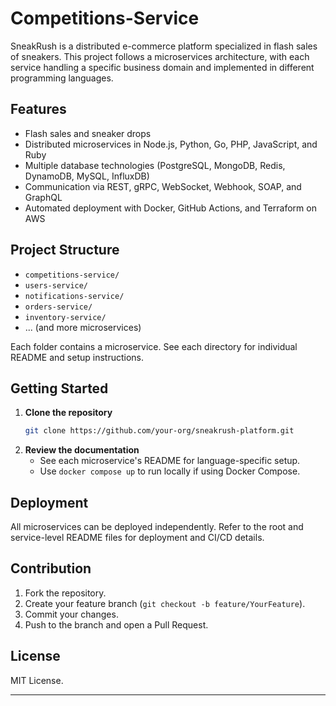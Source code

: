 # Competitions-Service

SneakRush is a distributed e-commerce platform specialized in flash sales of sneakers. This project follows a microservices architecture, with each service handling a specific business domain and implemented in different programming languages.

## Features

- Flash sales and sneaker drops
- Distributed microservices in Node.js, Python, Go, PHP, JavaScript, and Ruby
- Multiple database technologies (PostgreSQL, MongoDB, Redis, DynamoDB, MySQL, InfluxDB)
- Communication via REST, gRPC, WebSocket, Webhook, SOAP, and GraphQL
- Automated deployment with Docker, GitHub Actions, and Terraform on AWS

## Project Structure

- `competitions-service/`
- `users-service/`
- `notifications-service/`
- `orders-service/`
- `inventory-service/`
- ... (and more microservices)

Each folder contains a microservice. See each directory for individual README and setup instructions.

## Getting Started

1. **Clone the repository**
    ```bash
    git clone https://github.com/your-org/sneakrush-platform.git
    ```
2. **Review the documentation**
    - See each microservice's README for language-specific setup.
    - Use `docker compose up` to run locally if using Docker Compose.

## Deployment

All microservices can be deployed independently. Refer to the root and service-level README files for deployment and CI/CD details.

## Contribution

1. Fork the repository.
2. Create your feature branch (`git checkout -b feature/YourFeature`).
3. Commit your changes.
4. Push to the branch and open a Pull Request.

## License

MIT License.

---
